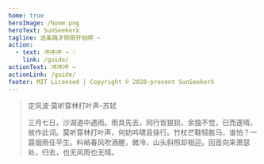 ```yaml
---
home: true
heroImage: /home.png
heroText: SunSeekerX
tagline: 这条路才刚刚开始啊 ~
action:
  - text: 冲冲冲 → 💡
    link: /guide/
actionText: 冲冲冲 →
actionLink: /guide/
footer: MIT Licensed | Copyright © 2020-present SunSeekerX
---
```




> 定风波·莫听穿林打叶声-苏轼
>
> 三月七日，沙湖道中遇雨。雨具先去，同行皆狼狈，余独不觉，已而遂晴，故作此词。莫听穿林打叶声，何妨吟啸且徐行。竹杖芒鞋轻胜马，谁怕？一蓑烟雨任平生。料峭春风吹酒醒，微冷，山头斜照却相迎。回首向来萧瑟处，归去，也无风雨也无晴。